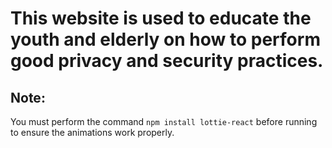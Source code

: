 # This website is used to educate the youth and elderly on how to perform good privacy and security practices.

## Note: 

You must perform the command `npm install lottie-react` before running to ensure the animations work properly.